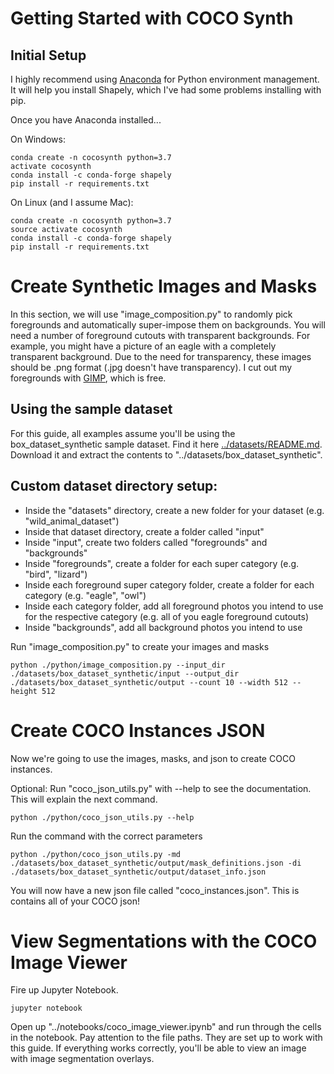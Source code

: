 # Getting Started with COCO Synth

## Initial Setup
I highly recommend using [Anaconda](https://docs.anaconda.com/anaconda/install/) for Python environment management. It will help you install Shapely, which I've had some problems installing with pip.

Once you have Anaconda installed...

On Windows:
```
conda create -n cocosynth python=3.7
activate cocosynth
conda install -c conda-forge shapely
pip install -r requirements.txt
```
On Linux (and I assume Mac):
```
conda create -n cocosynth python=3.7
source activate cocosynth
conda install -c conda-forge shapely
pip install -r requirements.txt
```

# Create Synthetic Images and Masks
In this section, we will use "image_composition.py" to randomly pick foregrounds and automatically super-impose them on backgrounds. You will need a number of foreground cutouts with transparent backgrounds. For example, you might have a picture of an eagle with a completely transparent background. Due to the need for transparency, these images should be .png format (.jpg doesn't have transparency). I cut out my foregrounds with [GIMP](https://www.gimp.org/), which is free.

## Using the sample dataset
For this guide, all examples assume you'll be using the box_dataset_synthetic sample dataset. Find it here [../datasets/README.md](../datasets/README.md). Download it and extract the contents to "../datasets/box_dataset_synthetic".

## Custom dataset directory setup:
- Inside the "datasets" directory, create a new folder for your dataset (e.g. "wild_animal_dataset")
- Inside that dataset directory, create a folder called "input"
- Inside "input", create two folders called "foregrounds" and "backgrounds"
- Inside "foregrounds", create a folder for each super category (e.g. "bird", "lizard")
- Inside each foreground super category folder, create a folder for each category (e.g. "eagle", "owl")
- Inside each category folder, add all foreground photos you intend to use for the respective category (e.g. all of you eagle foreground cutouts)
- Inside "backgrounds", add all background photos you intend to use

Run "image_composition.py" to create your images and masks
```
python ./python/image_composition.py --input_dir ./datasets/box_dataset_synthetic/input --output_dir ./datasets/box_dataset_synthetic/output --count 10 --width 512 --height 512
```

# Create COCO Instances JSON
Now we're going to use the images, masks, and json to create COCO instances.

Optional: Run "coco_json_utils.py" with --help to see the documentation. This will explain the next command.
```
python ./python/coco_json_utils.py --help
```
Run the command with the correct parameters
```
python ./python/coco_json_utils.py -md ./datasets/box_dataset_synthetic/output/mask_definitions.json -di ./datasets/box_dataset_synthetic/output/dataset_info.json
```

You will now have a new json file called "coco_instances.json". This is contains all of your COCO json!

# View Segmentations with the COCO Image Viewer
Fire up Jupyter Notebook.
```
jupyter notebook
```
Open up "../notebooks/coco_image_viewer.ipynb" and run through the cells in the notebook. Pay attention to the file paths. They are set up to work with this guide. If everything works correctly, you'll be able to view an image with image segmentation overlays.

